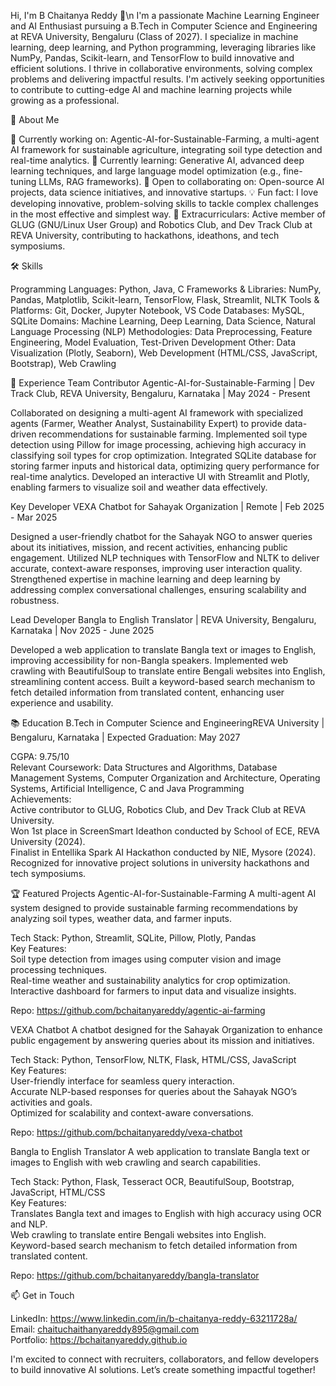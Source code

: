 Hi, I'm B Chaitanya Reddy 👋\n
I'm a passionate Machine Learning Engineer and AI Enthusiast pursuing a B.Tech in Computer Science and Engineering at REVA University, Bengaluru (Class of 2027). I specialize in machine learning, deep learning, and Python programming, leveraging libraries like NumPy, Pandas, Scikit-learn, and TensorFlow to build innovative and efficient solutions. I thrive in collaborative environments, solving complex problems and delivering impactful results. I'm actively seeking opportunities to contribute to cutting-edge AI and machine learning projects while growing as a professional.

🚀 About Me

🔭 Currently working on: Agentic-AI-for-Sustainable-Farming, a multi-agent AI framework for sustainable agriculture, integrating soil type detection and real-time analytics.
🌱 Currently learning: Generative AI, advanced deep learning techniques, and large language model optimization (e.g., fine-tuning LLMs, RAG frameworks).
👯 Open to collaborating on: Open-source AI projects, data science initiatives, and innovative startups.
💡 Fun fact: I love developing innovative, problem-solving skills to tackle complex challenges in the most effective and simplest way.
🏢 Extracurriculars: Active member of GLUG (GNU/Linux User Group) and Robotics Club, and Dev Track Club at REVA University, contributing to hackathons, ideathons, and tech symposiums.


🛠️ Skills

Programming Languages: Python, Java, C
Frameworks & Libraries: NumPy, Pandas, Matplotlib, Scikit-learn, TensorFlow, Flask, Streamlit, NLTK
Tools & Platforms: Git, Docker, Jupyter Notebook, VS Code
Databases: MySQL, SQLite
Domains: Machine Learning, Deep Learning, Data Science, Natural Language Processing (NLP)
Methodologies: Data Preprocessing, Feature Engineering, Model Evaluation, Test-Driven Development
Other: Data Visualization (Plotly, Seaborn), Web Development (HTML/CSS, JavaScript, Bootstrap), Web Crawling


💼 Experience
Team Contributor
Agentic-AI-for-Sustainable-Farming | Dev Track Club, REVA University, Bengaluru, Karnataka | May 2024 - Present  

Collaborated on designing a multi-agent AI framework with specialized agents (Farmer, Weather Analyst, Sustainability Expert) to provide data-driven recommendations for sustainable farming.
Implemented soil type detection using Pillow for image processing, achieving high accuracy in classifying soil types for crop optimization.
Integrated SQLite database for storing farmer inputs and historical data, optimizing query performance for real-time analytics.
Developed an interactive UI with Streamlit and Plotly, enabling farmers to visualize soil and weather data effectively.

Key Developer
VEXA Chatbot for Sahayak Organization | Remote | Feb 2025 - Mar 2025  

Designed a user-friendly chatbot for the Sahayak NGO to answer queries about its initiatives, mission, and recent activities, enhancing public engagement.
Utilized NLP techniques with TensorFlow and NLTK to deliver accurate, context-aware responses, improving user interaction quality.
Strengthened expertise in machine learning and deep learning by addressing complex conversational challenges, ensuring scalability and robustness.

Lead Developer
Bangla to English Translator | REVA University, Bengaluru, Karnataka | Nov 2025 - June 2025  

Developed a web application to translate Bangla text or images to English, improving accessibility for non-Bangla speakers.
Implemented web crawling with BeautifulSoup to translate entire Bengali websites into English, streamlining content access.
Built a keyword-based search mechanism to fetch detailed information from translated content, enhancing user experience and usability.


📚 Education
B.Tech in Computer Science and EngineeringREVA University | Bengaluru, Karnataka | Expected Graduation: May 2027  

CGPA: 9.75/10  
Relevant Coursework: Data Structures and Algorithms, Database Management Systems, Computer Organization and Architecture, Operating Systems, Artificial Intelligence, C and Java Programming  
Achievements:  
Active contributor to GLUG, Robotics Club, and Dev Track Club at REVA University.  
Won 1st place in ScreenSmart Ideathon conducted by School of ECE, REVA University (2024).  
Finalist in Entellika Spark AI Hackathon conducted by NIE, Mysore (2024).  
Recognized for innovative project solutions in university hackathons and tech symposiums.


🏆 Featured Projects
Agentic-AI-for-Sustainable-Farming
A multi-agent AI system designed to provide sustainable farming recommendations by analyzing soil types, weather data, and farmer inputs.  

Tech Stack: Python, Streamlit, SQLite, Pillow, Plotly, Pandas  
Key Features:  
Soil type detection from images using computer vision and image processing techniques.  
Real-time weather and sustainability analytics for crop optimization.  
Interactive dashboard for farmers to input data and visualize insights.


Repo: https://github.com/bchaitanyareddy/agentic-ai-farming  


VEXA Chatbot
A chatbot designed for the Sahayak Organization to enhance public engagement by answering queries about its mission and initiatives.  

Tech Stack: Python, TensorFlow, NLTK, Flask, HTML/CSS, JavaScript  
Key Features:  
User-friendly interface for seamless query interaction.  
Accurate NLP-based responses for queries about the Sahayak NGO’s activities and goals.  
Optimized for scalability and context-aware conversations.


Repo: https://github.com/bchaitanyareddy/vexa-chatbot  


Bangla to English Translator
A web application to translate Bangla text or images to English with web crawling and search capabilities.  

Tech Stack: Python, Flask, Tesseract OCR, BeautifulSoup, Bootstrap, JavaScript, HTML/CSS  
Key Features:  
Translates Bangla text and images to English with high accuracy using OCR and NLP.  
Web crawling to translate entire Bengali websites into English.  
Keyword-based search mechanism to fetch detailed information from translated content.


Repo: https://github.com/bchaitanyareddy/bangla-translator  
 

📫 Get in Touch

LinkedIn: https://www.linkedin.com/in/b-chaitanya-reddy-63211728a/  
Email: chaituchaithanyareddy895@gmail.com  
Portfolio: https://bchaitanyareddy.github.io  



I'm excited to connect with recruiters, collaborators, and fellow developers to build innovative AI solutions. Let’s create something impactful together!
